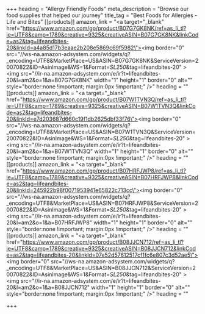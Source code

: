 +++
heading = "Allergy Friendly Foods"
meta_description = "Browse our food supplies that helped our journey"
title_tag = "Best Foods for Allergies - Life and Bites"
[[products]]
amazon_link = "<a target=\"_blank\"  href=\"https://www.amazon.com/gp/product/B07G7GK8NK/ref=as_li_tl?ie=UTF8&camp=1789&creative=9325&creativeASIN=B07G7GK8NK&linkCode=as2&tag=lifeandbites-20&linkId=a4a85d17b3eaae2b208e5869c69f5982\"><img border=\"0\" src=\"//ws-na.amazon-adsystem.com/widgets/q?_encoding=UTF8&MarketPlace=US&ASIN=B07G7GK8NK&ServiceVersion=20070822&ID=AsinImage&WS=1&Format=_SL250_&tag=lifeandbites-20\" ></a><img src=\"//ir-na.amazon-adsystem.com/e/ir?t=lifeandbites-20&l=am2&o=1&a=B07G7GK8NK\" width=\"1\" height=\"1\" border=\"0\" alt=\"\" style=\"border:none !important; margin:0px !important;\" />"
heading = ""
[[products]]
amazon_link = "<a target=\"_blank\"  href=\"https://www.amazon.com/gp/product/B07W1TVN3Q/ref=as_li_tl?ie=UTF8&camp=1789&creative=9325&creativeASIN=B07W1TVN3Q&linkCode=as2&tag=lifeandbites-20&linkId=e7d203687d660c19f1db2625dbf33f76\"><img border=\"0\" src=\"//ws-na.amazon-adsystem.com/widgets/q?_encoding=UTF8&MarketPlace=US&ASIN=B07W1TVN3Q&ServiceVersion=20070822&ID=AsinImage&WS=1&Format=_SL250_&tag=lifeandbites-20\" ></a><img src=\"//ir-na.amazon-adsystem.com/e/ir?t=lifeandbites-20&l=am2&o=1&a=B07W1TVN3Q\" width=\"1\" height=\"1\" border=\"0\" alt=\"\" style=\"border:none !important; margin:0px !important;\" />"
heading = ""
[[products]]
amazon_link = "<a target=\"_blank\"  href=\"https://www.amazon.com/gp/product/B07HRFJWP8/ref=as_li_tl?ie=UTF8&camp=1789&creative=9325&creativeASIN=B07HRFJWP8&linkCode=as2&tag=lifeandbites-20&linkId=245922b98f0071953941e65822c713cc\"><img border=\"0\" src=\"//ws-na.amazon-adsystem.com/widgets/q?_encoding=UTF8&MarketPlace=US&ASIN=B07HRFJWP8&ServiceVersion=20070822&ID=AsinImage&WS=1&Format=_SL250_&tag=lifeandbites-20\" ></a><img src=\"//ir-na.amazon-adsystem.com/e/ir?t=lifeandbites-20&l=am2&o=1&a=B07HRFJWP8\" width=\"1\" height=\"1\" border=\"0\" alt=\"\" style=\"border:none !important; margin:0px !important;\" />"
heading = ""
[[products]]
amazon_link = "<a target=\"_blank\"  href=\"https://www.amazon.com/gp/product/B08JJCN712/ref=as_li_tl?ie=UTF8&camp=1789&creative=9325&creativeASIN=B08JJCN712&linkCode=as2&tag=lifeandbites-20&linkId=07e52d57612517cf1fc6e807c3d52ae5\"><img border=\"0\" src=\"//ws-na.amazon-adsystem.com/widgets/q?_encoding=UTF8&MarketPlace=US&ASIN=B08JJCN712&ServiceVersion=20070822&ID=AsinImage&WS=1&Format=_SL250_&tag=lifeandbites-20\" ></a><img src=\"//ir-na.amazon-adsystem.com/e/ir?t=lifeandbites-20&l=am2&o=1&a=B08JJCN712\" width=\"1\" height=\"1\" border=\"0\" alt=\"\" style=\"border:none !important; margin:0px !important;\" />"
heading = ""

+++

